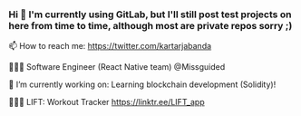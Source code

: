 ### Hi 👋 I'm currently using GitLab, but I'll still post test projects on here from time to time, although most are private repos sorry ;)

📫 How to reach me: https://twitter.com/kartarjabanda

<!--
**ksinghj/ksinghj** is a ✨ _special_ ✨ repository because its `README.md` (this file) appears on your GitHub profile.

Here are some ideas to get you started:

- 🔭 I’m currently working on ...
- 🌱 I’m currently learning ...
- 👯 I’m looking to collaborate on ...
- 🤔 I’m looking for help with ...
- 💬 Ask me about ...
- 📫 How to reach me: ...
- 😄 Pronouns: ...
- ⚡ Fun fact: ...
-->

💁🏽‍♀️ Software Engineer (React Native team) @Missguided

🔭 I’m currently working on: Learning blockchain development (Solidity)!

🏋🏽‍♂️ LIFT: Workout Tracker https://linktr.ee/LIFT_app
